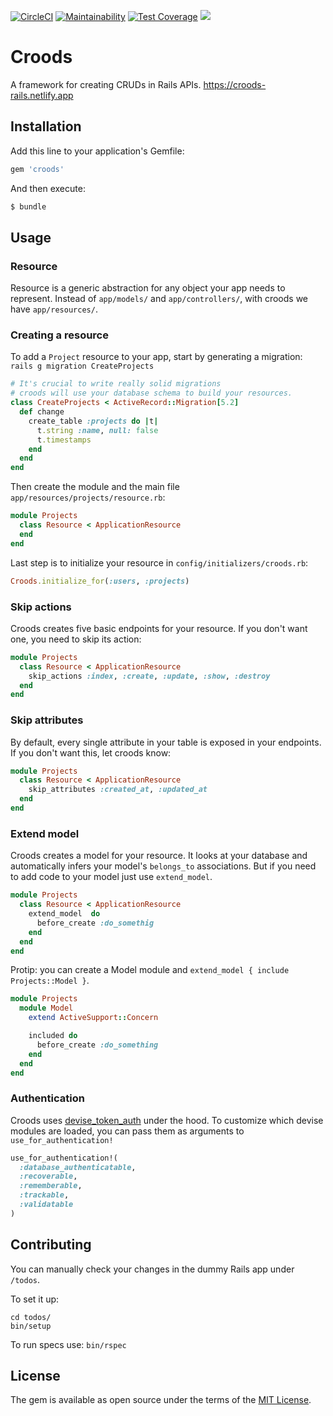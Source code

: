 [![CircleCI](https://circleci.com/gh/SeasonedSoftware/croods-rails.svg?style=svg)](https://circleci.com/gh/SeasonedSoftware/croods-rails)
[![Maintainability](https://api.codeclimate.com/v1/badges/5531c26549b427684578/maintainability)](https://codeclimate.com/github/SeasonedSoftware/croods-rails/maintainability)
[![Test Coverage](https://api.codeclimate.com/v1/badges/5531c26549b427684578/test_coverage)](https://codeclimate.com/github/SeasonedSoftware/croods-rails/test_coverage)
![](https://ruby-gem-downloads-badge.herokuapp.com/croods?type=total)

# Croods

A framework for creating CRUDs in Rails APIs. https://croods-rails.netlify.app

## Installation

Add this line to your application's Gemfile:

```ruby
gem 'croods'
```

And then execute:

```bash
$ bundle
```

## Usage

### Resource

Resource is a generic abstraction for any object your app needs to represent. Instead of `app/models/` and `app/controllers/`, with croods we have `app/resources/`.

### Creating a resource

To add a `Project` resource to your app, start by generating a migration:
`rails g migration CreateProjects`

```ruby
# It's crucial to write really solid migrations
# croods will use your database schema to build your resources.
class CreateProjects < ActiveRecord::Migration[5.2]
  def change
    create_table :projects do |t|
      t.string :name, null: false
      t.timestamps
    end
  end
end
```

Then create the module and the main file `app/resources/projects/resource.rb`:

```ruby
module Projects
  class Resource < ApplicationResource
  end
end
```

Last step is to initialize your resource in `config/initializers/croods.rb`:

```ruby
Croods.initialize_for(:users, :projects)
```

### Skip actions

Croods creates five basic endpoints for your resource. If you don't want one, you need to skip its action:

```ruby
module Projects
  class Resource < ApplicationResource
    skip_actions :index, :create, :update, :show, :destroy
  end
end
```

### Skip attributes

By default, every single attribute in your table is exposed in your endpoints. If you don't want this, let croods know:

```ruby
module Projects
  class Resource < ApplicationResource
    skip_attributes :created_at, :updated_at
  end
end
```

### Extend model

Croods creates a model for your resource. It looks at your database and automatically infers your model's `belongs_to` associations. But if you need to add code to your model just use `extend_model`.

```ruby
module Projects
  class Resource < ApplicationResource
    extend_model  do
      before_create :do_somethig
    end
  end
end
```

Protip: you can create a Model module and `extend_model { include Projects::Model }`.

```ruby
module Projects
  module Model
    extend ActiveSupport::Concern

    included do
      before_create :do_something
    end
  end
end
```

### Authentication

Croods uses [devise_token_auth](https://github.com/lynndylanhurley/devise_token_auth) under the hood.
To customize which devise modules are loaded, you can pass them as arguments to `use_for_authentication!`

```ruby
use_for_authentication!(
  :database_authenticatable,
  :recoverable,
  :rememberable,
  :trackable,
  :validatable
)
```

## Contributing

You can manually check your changes in the dummy Rails app under `/todos`.

To set it up:

```
cd todos/
bin/setup
```

To run specs use:
`bin/rspec`

## License

The gem is available as open source under the terms of the [MIT License](https://opensource.org/licenses/MIT).

